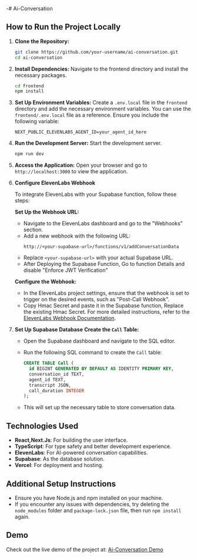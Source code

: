 -# Ai-Conversation

## How to Run the Project Locally

1. **Clone the Repository:**
   ```bash
   git clone https://github.com/your-username/ai-conversation.git
   cd ai-conversation
   ```

2. **Install Dependencies:**
   Navigate to the frontend directory and install the necessary packages.
   ```bash
   cd frontend
   npm install
   ```

3. **Set Up Environment Variables:**
   Create a `.env.local` file in the `frontend` directory and add the necessary environment variables. You can use the `frontend/.env.local` file as a reference.
   Ensure you include the following variable:
   ```env
   NEXT_PUBLIC_ELEVENLABS_AGENT_ID=your_agent_id_here
   ```

4. **Run the Development Server:**
   Start the development server.
   ```bash
   npm run dev
   ```

5. **Access the Application:**
   Open your browser and go to `http://localhost:3000` to view the application.
6. **Configure ElevenLabs Webhook**

    To integrate ElevenLabs with your Supabase function, follow these steps:

     **Set Up the Webhook URL:**
      - Navigate to the ElevenLabs dashboard and go to the "Webhooks" section.
      - Add a new webhook with the following URL:
        ```
        http://<your-supabase-url>/functions/v1/addConversationData
        ```
      - Replace `<your-supabase-url>` with your actual Supabase URL.
      - After Deploying the Supabase Function, Go to function Details and disable "Enforce JWT Verification"

     **Configure the Webhook:**
     - In the ElevenLabs project settings, ensure that the webhook is set to trigger on the desired events, such as "Post-Call Webhook".
     - Copy Hmac Secret and paste it in the Supabase function, Replace the existing Hmac Secret.
    For more detailed instructions, refer to the [ElevenLabs Webhook Documentation](https://elevenlabs.io/docs/conversational-ai/workflows/post-call-webhooks).

7. **Set Up Supabase Database**
   **Create the `Call` Table:**
   - Open the Supabase dashboard and navigate to the SQL editor.
   - Run the following SQL command to create the `Call` table:

     ```sql
     CREATE TABLE Call (
       id BIGINT GENERATED BY DEFAULT AS IDENTITY PRIMARY KEY,
       conversation_id TEXT,
       agent_id TEXT,
       transcript JSON,
       call_duration INTEGER
     );
     ```

   - This will set up the necessary table to store conversation data.

## Technologies Used
- **React,Next.Js**: For building the user interface.
- **TypeScript**: For type safety and better development experience.
- **ElevenLabs**: For AI-powered conversation capabilities.
- **Supabase**: As the database solution.
- **Vercel**: For deployment and hosting.

## Additional Setup Instructions

- Ensure you have Node.js and npm installed on your machine.
- If you encounter any issues with dependencies, try deleting the `node_modules` folder and `package-lock.json` file, then run `npm install` again.

## Demo

Check out the live demo of the project at: [Ai-Conversation Demo](https://ai-conversation-git-dev-nader-waleds-projects.vercel.app/)


